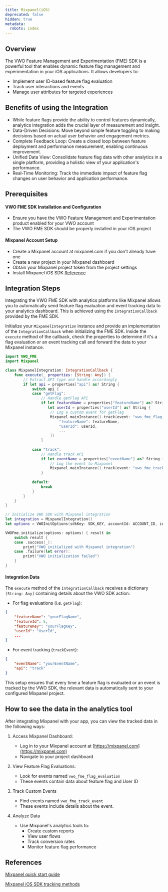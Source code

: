 ```yaml
---
title: Mixpanel(iOS)
deprecated: false
hidden: true
metadata:
  robots: index
---
```

## Overview

The VWO Feature Management and Experimentation (FME) SDK is a powerful tool that enables dynamic feature flag management and experimentation in your iOS applications. It allows developers to:

* Implement user ID-based feature flag evaluation
* Track user interactions and events
* Manage user attributes for targeted experiences

## Benefits of using the Integration

* While feature flags provide the ability to control features dynamically, analytics integration adds the crucial layer of measurement and insight.
* Data-Driven Decisions: Move beyond simple feature toggling to making decisions based on actual user behavior and engagement metrics.
* Complete Feedback Loop: Create a closed loop between feature deployment and performance measurement, enabling continuous improvement.
* Unified Data View: Consolidate feature flag data with other analytics in a single platform, providing a holistic view of your application's performance.
* Real-Time Monitoring: Track the immediate impact of feature flag changes on user behavior and application performance.

## Prerequisites

#### VWO FME SDK Installation and Configuration

* Ensure you have the VWO Feature Management and Experimentation product enabled for your VWO account
* The VWO FME SDK should be properly installed in your iOS project

#### Mixpanel Account Setup

* Create a Mixpanel account at mixpanel.com if you don't already have one
* Create a new project in your Mixpanel dashboard
* Obtain your Mixpanel project token from the project settings
* Install Mixpanel iOS SDK [Reference](https://docs.mixpanel.com/docs/quickstart/install-mixpanel?sdk=swift)

## Integration Steps

Integrating the VWO FME SDK with analytics platforms like Mixpanel allows you to automatically send feature flag evaluation and event tracking data to your analytics dashboard. This is achieved using the `IntegrationCallback` provided by the FME SDK.

Initialize your `MixpanelIntegration` instance and provide an implementation of the `IntegrationCallback` when initializing the FME SDK. Inside the `execute` method of the callback, check the properties to determine if it's a flag evaluation or an event tracking call and forward the data to your Mixpanel instance.

```swift
import VWO_FME
import Mixpanel

class MixpanelIntegration: IntegrationCallback {
    func execute(_ properties: [String: Any]) {
        // Extract API type and handle accordingly
        if let api = properties["api"] as? String {
            switch api {
            case "getFlag":
                // Handle getFlag API
                if let featureName = properties["featureName"] as? String,
                   let userId = properties["userId"] as? String {
                    // Log a custom event for getFlag
                    Mixpanel.mainInstance().track(event: "vwo_fme_flag_evaluation", properties: [
                        "featureName": featureName,
                        "userId": userId,
                        ...
                    ])
                }
                
            case "track":
                // Handle track API
                if let eventName = properties["eventName"] as? String {
                    // Log the event to Mixpanel
                    Mixpanel.mainInstance().track(event: "vwo_fme_track_event", properties:		                               ["eventName":eventName])
                }
                
            default:
                break
            }
        }
    }
}

// Initialize VWO SDK with Mixpanel integration
let integration = MixpanelIntegration()
let options = VWOInitOptions(sdkKey: SDK_KEY, accountId: ACCOUNT_ID, integrations: integration)

VWOFme.initialize(options: options) { result in
    switch result {
    case .success(_):
        print("VWO initialized with Mixpanel integration")
    case .failure(let error):
        print("VWO initialization failed")
    }
}
```

#### Integration Data

The `execute` method of the `IntegrationCallback` receives a dictionary `[String: Any]` containing details about the VWO SDK action:

* For flag evaluations (i.e. `getFlag`):

```json
{
    "featureName": "yourFlagName",
    "featureId": 5,
    "featureKey": "yourFlagKey",
    "userId": "UserId",
    ...
}
```

* For event tracking (`trackEvent`):

```json
{
    "eventName": "yourEventName",
    "api": "track"
}
```

This setup ensures that every time a feature flag is evaluated or an event is tracked by the VWO SDK, the relevant data is automatically sent to your configured Mixpanel project.

## How to see the data in the analytics tool

After integrating Mixpanel with your app, you can view the tracked data in the following ways:

1. Access Mixpanel Dashboard:
   * Log in to your Mixpanel account at [https://mixpanel.com](https://mixpanel.com)
   * Navigate to your project dashboard

2. View Feature Flag Evaluations:
   * Look for events named `vwo_fme_flag_evaluation`
   * These events contain data about feature flag and User ID

3. Track Custom Events
   * Find events named `vwo_fme_track_event`
   * These events include details about the event.

4. Analyze Data
   * Use Mixpanel's analytics tools to:
     * Create custom reports
     * View user flows
     * Track conversion rates
     * Monitor feature flag performance

## References

[Mixpanel quick start guide ](https://docs.mixpanel.com/docs/quickstart/install-mixpanel?sdk=swift)

[Mixpanel iOS SDK tracking methods](https://docs.mixpanel.com/docs/tracking-methods/sdks/swift)